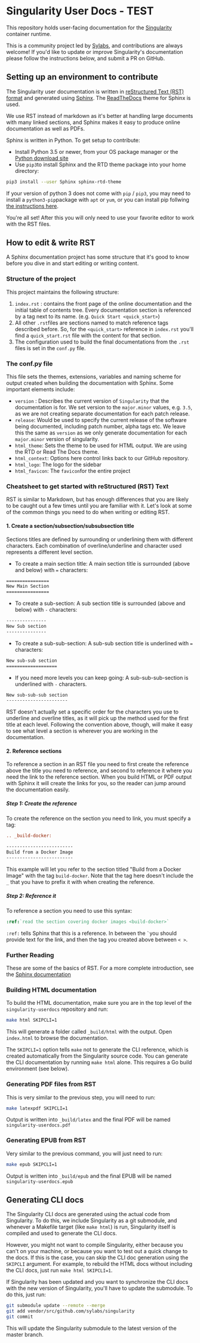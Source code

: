 # Singularity User Docs - TEST

This repository holds user-facing documentation for the
[Singularity](https://github.com/sylabs/singularity) container runtime.

This is a community project led by [Sylabs](https://sylabs.io), and
contributions are always welcome! If you'd like to update or improve
Singularity's documentation please follow the instructions below, and submit a
PR on GitHub.

## Setting up an environment to contribute

The Singularity user documentation is written in [reStructured Text (RST)
format](http://docutils.sourceforge.net/rst.html) and generated using
[Sphinx](https://pypi.org/project/Sphinx/). The
[ReadTheDocs](https://readthedocs.org/) theme for Sphinx is used.

We use RST instead of markdown as it's better at handling large documents with
many linked sections, and Sphinx makes it easy to produce online documentation
as well as PDFs.

Sphinx is written in Python. To get setup to contribute:

- Install Python 3.5 or newer, from your OS package manager or the [Python download
  site](https://www.python.org/downloads/)
- Use `pip3`to install Sphinx and the RTD theme package into your home directory:

```sh
pip3 install --user Sphinx sphinx-rtd-theme
```

If your version of python 3 does not come with `pip` / `pip3`, you may need to
install a `python3-pip`package with `apt` or `yum`, or you can install pip
follwing [the instructions here](https://pip.pypa.io/en/stable/installing/).

You're all set! After this you will only need to use your favorite editor to
work with the RST files.

## How to edit & write RST

A Sphinx documentation project has some structure that it's good to know before
you dive in and start editing or writing content.

### Structure of the project

This project maintains the following structure:

1. `index.rst` : contains the front page of the online documentation and the
   initial table of contents tree. Every documentation section is referenced by
   a tag next to its name. (e.g. ``Quick Start <quick_start>``)
2. All other `.rst`files are sections named to match reference tags described
   before. So, for the `<quick_start>` reference in `index.rst` you'll find
   a `quick_start.rst` file with the content for that section.
3. The configuration used to build the final documentations from the `.rst`
   files is set in the `conf.py` file.

### The conf.py file

This file sets the themes, extensions, variables and naming scheme for output
created when building the documentation with Sphinx. Some important elements
include:

- `version` : Describes the current version of `Singularity` that the
  documentation is for. We set version to the `major.minor` values, e.g. `3.5`,
  as we are not creating separate documentation for each patch release.
- `release`: Would be used to specify the current release of the software being
  documented, including patch number, alpha tags etc. We leave this the same as
  `version` as we only generate documentation for each `major.minor` version of
  singularity.
- `html_theme`: Sets the theme to be used for HTML output. We are using the RTD
  or Read The Docs theme.
- `html_context`: Options here control links back to our GitHub repository.
- `html_logo`: The logo for the sidebar
- `html_favicon`: The `favicon`for the entire project

### Cheatsheet to get started with reStructured (RST) Text

RST is similar to Markdown, but has enough differences that you are likely to be
caught out a few times until you are familiar with it. Let's look at some of the
common things you need to do when writing or editing RST.

#### 1. Create a section/subsection/subsubsection title

Sections titles are defined by surrounding or underlining them
with different characters. Each combination of overline/underline and character
used represents a different level section.

- To create a main section title: A main section title is surrounded (above and
  below) with `=` characters:

```rst
================
New Main Section
================
```

- To create a sub-section: A sub section title is surrounded (above and below)
  with `-` characters:

```rst
---------------
New Sub section
---------------
```

- To create a sub-sub-section: A sub-sub section title is underlined with ``=``
  characters:

```rst
New sub-sub section
===================
```

- If you need more levels you can keep going: A sub-sub-sub-section is
  underlined with `-` characters.

```rst
New sub-sub-sub section
-----------------------
```

RST doesn't actually set a specific order for the characters you use to
underline and overline titles, as it will pick up the method used for the first
title at each level. Following the convention above, though, will make it easy
to see what level a section is wherever you are working in the documentation.

#### 2. Reference sections

To reference a section in an RST file you need to first create the reference
above the title you need to reference, and second to reference it where you need
the link to the reference section. When you build HTML or PDF output with Sphinx
it will create the links for you, so the reader can jump around the
documentation easily.

##### Step 1: Create the reference

To create the reference on the section you need to link, you must specify a
tag:

```rst
.. _build-docker:

-------------------------
Build from a Docker Image
-------------------------
```

This example will let you refer to the section titled "Build from a Docker
Image" with the tag `build-docker`. Note that the tag here doesn't include the
`_` that you have to prefix it with when creating the reference.

##### Step 2: Reference it

To reference a section you need to use this syntax:

```rst
:ref:`read the section covering docker images <build-docker>`
```

`:ref:` tells Sphinx that this is a reference. In between the `` ` ``you should
provide text for the link, and then the tag you created above between `< >`.

### Further Reading

These are some of the basics of RST. For a more complete introduction, see the
[Sphinx documentation](https://www.sphinx-doc.org/en/master/usage/restructuredtext/basics.html)

### Building HTML documentation

To build the HTML documentation, make sure you are in the top level of the
`singularity-userdocs` repository and run:

```sh
make html SKIPCLI=1
```

This will generate a folder called `_build/html` with the output. Open
`index.html` to browse the documentation.

The `SKIPCLI=1` option tells `make` not to generate the CLI reference, which is
created automatically from the Singularity source code. You can generate the CLI
documentation by running `make html` alone. This requires a Go build
environment (see below).

### Generating PDF files from RST

This is very similar to the previous step, you will need to run:

```sh
make latexpdf SKIPCLI=1
```

Output is written into `_build/latex` and the final PDF will be named
`singularity-userdocs.pdf`

### Generating EPUB from RST

Very similar to the previous command, you will just need to run:

```sh
make epub SKIPCLI=1
```

Output is written into `_build/epub` and the final EPUB will be named
`singularity-userdocs.epub`

## Generating CLI docs

The Singularity CLI docs are generated using the actual code from Singularity.
To do this, we include Singularity as a git submodule, and whenever a Makefile
target (like `make html`) is run, Singularity itself is compiled and used to
generate the CLI docs.

However, you might not want to compile Singularity, either because you can't on
your machine, or because you want to test out a quick change to the docs.  If
this is the case, you can skip the CLI doc generation using the `SKIPCLI`
argument.  For example, to rebuild the HTML docs without including the CLI docs,
just run `make html SKIPCLI=1`.

If Singularity has been updated and you want to synchronize the CLI docs with
the new version of Singularity, you'll have to update the submodule.  To do
this, just run:

```bash
git submodule update --remote --merge
git add vendor/src/github.com/sylabs/singularity
git commit
```

This will update the Singularity submodule to the latest version of the master
branch.
